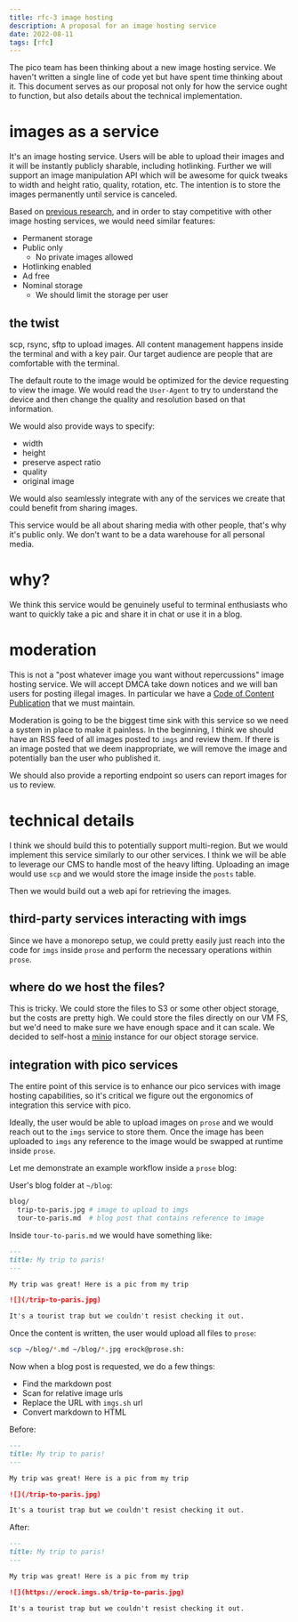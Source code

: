 ```yaml
---
title: rfc-3 image hosting
description: A proposal for an image hosting service
date: 2022-08-11
tags: [rfc]
---
```


The pico team has been thinking about a new image hosting service. We haven't
written a single line of code yet but have spent time thinking about it. This
document serves as our proposal not only for how the service ought to function,
but also details about the technical implementation.

# images as a service

It's an image hosting service. Users will be able to upload their images and it
will be instantly publicly sharable, including hotlinking. Further we will
support an image manipulation API which will be awesome for quick tweaks to
width and height ratio, quality, rotation, etc. The intention is to store the
images permanently until service is canceled.

Based on [previous research](https://blog.pico.sh/imgs-market-research), and in
order to stay competitive with other image hosting services, we would need
similar features:

- Permanent storage
- Public only
  - No private images allowed
- Hotlinking enabled
- Ad free
- Nominal storage
  - We should limit the storage per user

## the twist

scp, rsync, sftp to upload images. All content management happens inside the
terminal and with a key pair. Our target audience are people that are
comfortable with the terminal.

The default route to the image would be optimized for the device requesting to
view the image. We would read the `User-Agent` to try to understand the device
and then change the quality and resolution based on that information.

We would also provide ways to specify:

- width
- height
- preserve aspect ratio
- quality
- original image

We would also seamlessly integrate with any of the services we create that could
benefit from sharing images.

This service would be all about sharing media with other people, that's why it's
public only. We don't want to be a data warehouse for all personal media.

# why?

We think this service would be genuinely useful to terminal enthusiasts who want
to quickly take a pic and share it in chat or use it in a blog.

# moderation

This is not a "post whatever image you want without repercussions" image hosting
service. We will accept DMCA take down notices and we will ban users for posting
illegal images. In particular we have a
[Code of Content Publication](https://pico.sh/ops#code-of-content-publication)
that we must maintain.

Moderation is going to be the biggest time sink with this service so we need a
system in place to make it painless. In the beginning, I think we should have an
RSS feed of all images posted to `imgs` and review them. If there is an image
posted that we deem inappropriate, we will remove the image and potentially ban
the user who published it.

We should also provide a reporting endpoint so users can report images for us to
review.

# technical details

I think we should build this to potentially support multi-region. But we would
implement this service similarly to our other services. I think we will be able
to leverage our CMS to handle most of the heavy lifting. Uploading an image
would use `scp` and we would store the image inside the `posts` table.

Then we would build out a web api for retrieving the images.

## third-party services interacting with imgs

Since we have a monorepo setup, we could pretty easily just reach into the code
for `imgs` inside `prose` and perform the necessary operations within `prose`.

## where do we host the files?

This is tricky. We could store the files to S3 or some other object storage, but
the costs are pretty high. We could store the files directly on our VM FS, but
we'd need to make sure we have enough space and it can scale. We decided to
self-host a [minio](https://github.com/minio/minio) instance for our object
storage service.

## integration with pico services

The entire point of this service is to enhance our pico services with image
hosting capabilities, so it's critical we figure out the ergonomics of
integration this service with pico.

Ideally, the user would be able to upload images on `prose` and we would reach
out to the `imgs` service to store them. Once the image has been uploaded to
`imgs` any reference to the image would be swapped at runtime inside `prose`.

Let me demonstrate an example workflow inside a `prose` blog:

User's blog folder at `~/blog`:

```bash
blog/
  trip-to-paris.jpg # image to upload to imgs
  tour-to-paris.md  # blog post that contains reference to image
```

Inside `tour-to-paris.md` we would have something like:

```md
---
title: My trip to paris!
---

My trip was great! Here is a pic from my trip

![](/trip-to-paris.jpg)

It's a tourist trap but we couldn't resist checking it out.
```

Once the content is written, the user would upload all files to `prose`:

```bash
scp ~/blog/*.md ~/blog/*.jpg erock@prose.sh:
```

Now when a blog post is requested, we do a few things:

- Find the markdown post
- Scan for relative image urls
- Replace the URL with `imgs.sh` url
- Convert markdown to HTML

Before:

```md
---
title: My trip to paris!
---

My trip was great! Here is a pic from my trip

![](/trip-to-paris.jpg)

It's a tourist trap but we couldn't resist checking it out.
```

After:

```md
---
title: My trip to paris!
---

My trip was great! Here is a pic from my trip

![](https://erock.imgs.sh/trip-to-paris.jpg)

It's a tourist trap but we couldn't resist checking it out.
```
